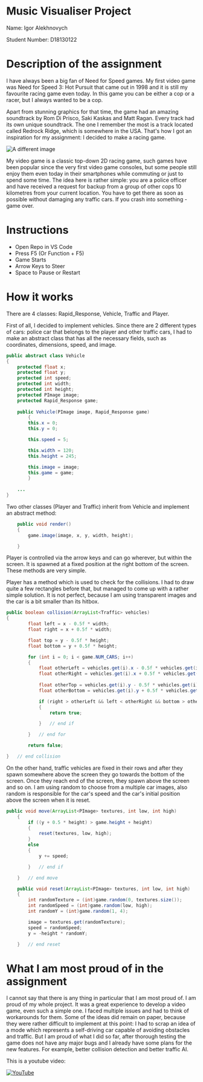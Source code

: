 # Music Visualiser Project

Name: Igor Alekhnovych

Student Number: D18130122

# Description of the assignment

I have always been a big fan of Need for Speed games. My first video game was Need for Speed 3: Hot Pursuit that came out in 1998 and it is still my favourite racing game even today. In this game you can be either a cop or a racer, but I always wanted to be a cop. 

Apart from stunning graphics for that time, the game had an amazing soundtrack by Rom Di Prisco, Saki Kaskas and Matt Ragan. Every track had its own unique soundtrack. The one I remember the most is a track located called Redrock Ridge, which is somewhere in the USA. That's how I got an inspiration for my assignment: I decided to make a racing game.

![A different image](https://gamefabrique.com/screenshots2/ps/need-for-speed-3-24.big.jpg)

My video game is a classic top-down 2D racing game, such games have been popular since the very first video game consoles, but some people still enjoy them even today in their smartphones while commuting or just to spend some time. The idea here is rather simple: you are a police officer and have received a request for backup from a group of other cops 10 kilometres from your current location. You have to get there as soon as possible without damaging any traffic cars. If you crash into something - game over.


# Instructions

- Open Repo in VS Code
- Press F5 (Or Function + F5)
- Game Starts
- Arrow Keys to Steer
- Space to Pause or Restart

# How it works

There are 4 classes: Rapid_Response, Vehicle, Traffic and Player.

First of all, I decided to implement vehicles. Since there are 2 different types of cars: police car that belongs to the player and other traffic cars, I had to make an abstract class that has all the necessary fields, such as coordinates, dimensions, speed, and image.

```Java
public abstract class Vehicle 
{
	protected float x;
	protected float y;
	protected int speed;
	protected int width;
	protected int height;
	protected PImage image;
	protected Rapid_Response game;
	
	public Vehicle(PImage image, Rapid_Response game)
    	{
		this.x = 0;
		this.y = 0;

		this.speed = 5;

		this.width = 120;
		this.height = 245;

		this.image = image;
		this.game = game;
    	}
	
	...
}
```

Two other classes (Player and Traffic) inherit from Vehicle and implement an abstract method:

```Java
    public void render()
    {
        game.image(image, x, y, width, height);

    } 
```

Player is controlled via the arrow keys and can go wherever, but within the screen. It is spawned at a fixed position at the right bottom of the screen. These methods are very simple.

Player has a method which is used to check for the collisions. I had to draw quite a few rectangles before that, but managed to come up with a rather simple solution. It is not perfect, because I am using transparent images and the car is a bit smaller than its hitbox.

```Java
public boolean collision(ArrayList<Traffic> vehicles)
{
        float left = x - 0.5f * width;
        float right = x + 0.5f * width;

        float top = y - 0.5f * height;
        float bottom = y + 0.5f * height;

        for (int i = 0; i < game.NUM_CARS; i++)
        {
            float otherLeft = vehicles.get(i).x - 0.5f * vehicles.get(i).width;
            float otherRight = vehicles.get(i).x + 0.5f * vehicles.get(i).width;
    
            float otherTop = vehicles.get(i).y - 0.5f * vehicles.get(i).height;
            float otherBottom = vehicles.get(i).y + 0.5f * vehicles.get(i).height;

            if (right > otherLeft && left < otherRight && bottom > otherTop && top < otherBottom)
            {
                return true;

            }   // end if

        }   // end for

        return false;

}   // end collision
```

On the other hand, traffic vehicles are fixed in their rows and after they spawn somewhere above the screen they go towards the bottom of the screen. Once they reach end of the screen, they spawn above the screen and so on. I am using random to choose from a multiple car images, also random is responsible for the car's speed and the car's initial position above the screen when it is reset.

```Java
public void move(ArrayList<PImage> textures, int low, int high)
    {
        if ((y + 0.5 * height) > game.height + height)
        {
            reset(textures, low, high);
        }
        else
        {
            y += speed;

        }   // end if

    }   // end move

    public void reset(ArrayList<PImage> textures, int low, int high)
    {
        int randomTexture = (int)game.random(0, textures.size());
        int randomSpeed = (int)game.random(low, high);
        int randomY = (int)game.random(1, 4);

        image = textures.get(randomTexture);
        speed = randomSpeed;
        y = -height * randomY;

    }   // end reset
```

# What I am most proud of in the assignment

I cannot say that there is any thing in particular that I am most proud of. I am proud of my whole project. It was a great experience to develop a video game, even such a simple one. I faced multiple issues and had to think of workarounds for them. Some of the ideas did remain on paper, because they were rather difficult to implement at this point: I had to scrap an idea of a mode which represents a self-driving car capable of avoiding obstacles and traffic. But I am proud of what I did so far, after thorough testing the game does not have any major bugs and I already have some plans for the new features. For example, better collision detection and better traffic AI.

This is a youtube video:

[![YouTube](http://img.youtube.com/vi/J2kHSSFA4NU/0.jpg)](https://www.youtube.com/watch?v=J2kHSSFA4NU)

